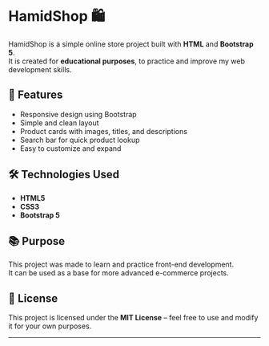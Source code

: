 # HamidShop 🛍️  

HamidShop is a simple online store project built with **HTML** and **Bootstrap 5**.  
It is created for **educational purposes**, to practice and improve my web development skills.  

## 🚀 Features
- Responsive design using Bootstrap  
- Simple and clean layout  
- Product cards with images, titles, and descriptions  
- Search bar for quick product lookup  
- Easy to customize and expand  

## 🛠️ Technologies Used
- **HTML5**  
- **CSS3**  
- **Bootstrap 5**  

## 📚 Purpose
This project was made to learn and practice front-end development.  
It can be used as a base for more advanced e-commerce projects.  

## 📜 License
This project is licensed under the **MIT License** – feel free to use and modify it for your own purposes.  

---
